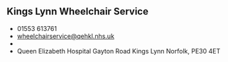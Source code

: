 
## Kings Lynn  Wheelchair Service

- <i class="fa fa-phone"></i> 01553 613761
- <i class="fa fa-envelope"></i> <a href="mailto:wheelchairservice@qehkl.nhs.uk">wheelchairservice@qehkl.nhs.uk</a>
- <i class="fa fa-home"></i> []()
- <i class="fa fa-building"></i> Queen Elizabeth Hospital Gayton Road   Kings Lynn Norfolk, PE30 4ET
